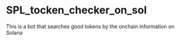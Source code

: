 # SPL_tocken_checker_on_sol
This is a bot that searches good tokens by the onchain information on Solana 

